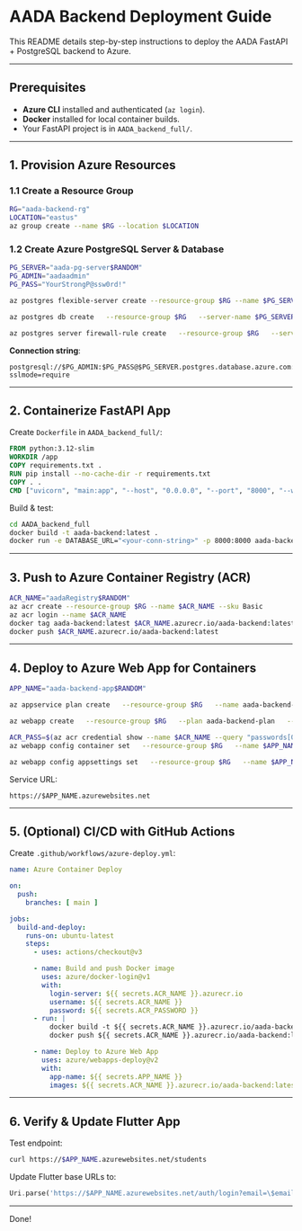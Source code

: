 # AADA Backend Deployment Guide

This README details step-by-step instructions to deploy the AADA FastAPI + PostgreSQL backend to Azure.

---

## Prerequisites

- **Azure CLI** installed and authenticated (`az login`).
- **Docker** installed for local container builds.
- Your FastAPI project is in `AADA_backend_full/`.

---

## 1. Provision Azure Resources

### 1.1 Create a Resource Group
```bash
RG="aada-backend-rg"
LOCATION="eastus"
az group create --name $RG --location $LOCATION
```

### 1.2 Create Azure PostgreSQL Server & Database
```bash
PG_SERVER="aada-pg-server$RANDOM"
PG_ADMIN="aadaadmin"
PG_PASS="YourStrongP@ssw0rd!"

az postgres flexible-server create --resource-group $RG --name $PG_SERVER --location $LOCATION --admin-user $PG_ADMIN --admin-password $PG_PASS --sku-name Standard_B1ms --tier Burstable --version 14 --storage-size 32 --public-access 0.0.0.0

az postgres db create   --resource-group $RG   --server-name $PG_SERVER   --name aada_local

az postgres server firewall-rule create   --resource-group $RG   --server-name $PG_SERVER   --name AllowAll   --start-ip-address 0.0.0.0   --end-ip-address 255.255.255.255
```

**Connection string**:  
```
postgresql://$PG_ADMIN:$PG_PASS@$PG_SERVER.postgres.database.azure.com:5432/aada_local?sslmode=require
```

---

## 2. Containerize FastAPI App

Create `Dockerfile` in `AADA_backend_full/`:
```dockerfile
FROM python:3.12-slim
WORKDIR /app
COPY requirements.txt .
RUN pip install --no-cache-dir -r requirements.txt
COPY . .
CMD ["uvicorn", "main:app", "--host", "0.0.0.0", "--port", "8000", "--workers", "4"]
```

Build & test:
```bash
cd AADA_backend_full
docker build -t aada-backend:latest .
docker run -e DATABASE_URL="<your-conn-string>" -p 8000:8000 aada-backend:latest
```

---

## 3. Push to Azure Container Registry (ACR)
```bash
ACR_NAME="aadaRegistry$RANDOM"
az acr create --resource-group $RG --name $ACR_NAME --sku Basic
az acr login --name $ACR_NAME
docker tag aada-backend:latest $ACR_NAME.azurecr.io/aada-backend:latest
docker push $ACR_NAME.azurecr.io/aada-backend:latest
```

---

## 4. Deploy to Azure Web App for Containers
```bash
APP_NAME="aada-backend-app$RANDOM"

az appservice plan create   --resource-group $RG   --name aada-backend-plan   --is-linux   --sku B1

az webapp create   --resource-group $RG   --plan aada-backend-plan   --name $APP_NAME   --deployment-container-image-name $ACR_NAME.azurecr.io/aada-backend:latest

ACR_PASS=$(az acr credential show --name $ACR_NAME --query "passwords[0].value" -o tsv)
az webapp config container set   --resource-group $RG   --name $APP_NAME   --docker-custom-image-name $ACR_NAME.azurecr.io/aada-backend:latest   --docker-registry-server-url https://$ACR_NAME.azurecr.io   --docker-registry-server-user $ACR_NAME   --docker-registry-server-password $ACR_PASS

az webapp config appsettings set   --resource-group $RG   --name $APP_NAME   --settings     DATABASE_URL="postgresql://$PG_ADMIN:$PG_PASS@$PG_SERVER.postgres.database.azure.com:5432/aada_local?sslmode=require"     ALLOW_ORIGINS="*"
```

Service URL:  
```
https://$APP_NAME.azurewebsites.net
```

---

## 5. (Optional) CI/CD with GitHub Actions

Create `.github/workflows/azure-deploy.yml`:
```yaml
name: Azure Container Deploy

on:
  push:
    branches: [ main ]

jobs:
  build-and-deploy:
    runs-on: ubuntu-latest
    steps:
      - uses: actions/checkout@v3

      - name: Build and push Docker image
        uses: azure/docker-login@v1
        with:
          login-server: ${{ secrets.ACR_NAME }}.azurecr.io
          username: ${{ secrets.ACR_NAME }}
          password: ${{ secrets.ACR_PASSWORD }}
      - run: |
          docker build -t ${{ secrets.ACR_NAME }}.azurecr.io/aada-backend:latest .
          docker push ${{ secrets.ACR_NAME }}.azurecr.io/aada-backend:latest

      - name: Deploy to Azure Web App
        uses: azure/webapps-deploy@v2
        with:
          app-name: ${{ secrets.APP_NAME }}
          images: ${{ secrets.ACR_NAME }}.azurecr.io/aada-backend:latest
```

---

## 6. Verify & Update Flutter App

Test endpoint:
```bash
curl https://$APP_NAME.azurewebsites.net/students
```

Update Flutter base URLs to:
```dart
Uri.parse('https://$APP_NAME.azurewebsites.net/auth/login?email=\$email')
```

---

Done! 
